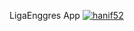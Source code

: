 LigaEnggres App
[![hanif52](https://circleci.com/gh/arifaizin/MySimpleCleanArchitecture.svg?style=svg)](https://app.circleci.com/pipelines/github/hanif52/LigaEnggres)
